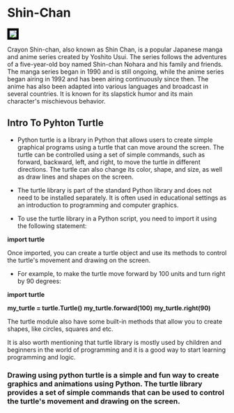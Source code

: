 # Shin-Chan

<img   src="https://cdn.myanimelist.net/images/anime/10/59897.jpg" style="border:5px solid black">

Crayon Shin-chan, also known as Shin Chan, is a popular Japanese manga and anime series created by Yoshito Usui. The series follows the adventures of a five-year-old boy named Shin-chan Nohara and his family and friends. The manga series began in 1990 and is still ongoing, while the anime series began airing in 1992 and has been airing continuously since then. The anime has also been adapted into various languages and broadcast in several countries. It is known for its slapstick humor and its main character's mischievous behavior.

<h2> Intro To Pyhton Turtle </h2>

* Python turtle is a library in Python that allows users to create simple graphical programs using a turtle that can move around the screen. The turtle can be controlled using a set of simple commands, such as forward, backward, left, and right, to move the turtle in different directions. The turtle can also change its color, shape, and size, as well as draw lines and shapes on the screen.

* The turtle library is part of the standard Python library and does not need to be installed separately. It is often used in educational settings as an introduction to programming and computer graphics.

* To use the turtle library in a Python script, you need to import it using the following statement:

**import turtle**

Once imported, you can create a turtle object and use its methods to control the turtle's movement and drawing on the screen.

* For example, to make the turtle move forward by 100 units and turn right by 90 degrees:

**import turtle**

**my_turtle = turtle.Turtle()**
**my_turtle.forward(100)**
**my_turtle.right(90)**

The turtle module also have some built-in methods that allow you to create shapes, like circles, squares and etc.

It is also worth mentioning that turtle library is mostly used by children and beginners in the world of programming and it is a good way to start learning programming and logic.

<h3> Drawing using python turtle is a simple and fun way to create graphics and animations using Python. The turtle library provides a set of simple commands that can be used to control the turtle's movement and drawing on the screen. </h3>

